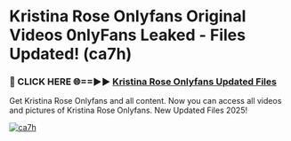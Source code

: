 # Kristina Rose Onlyfans Original Videos 0nlyFans Leaked - Files Updated! (ca7h)

<h3>🔴 CLICK HERE 🌐==►► <a href="https://tinyurl.com/ehrbuxhb" rel="nofollow">Kristina Rose Onlyfans Updated Files</a></h3>

Get Kristina Rose Onlyfans and all content. Now you can access all videos and pictures of Kristina Rose Onlyfans. New Updated Files 2025!

[![ca7h](https://i.imgur.com/lVYEuWS.gif)](https://tinyurl.com/ehrbuxhb)
